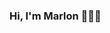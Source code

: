 ### Hi, I'm Marlon 👋👨‍💻

<!--
**marlon1925/marlon1925** is a ✨ _special_ ✨ repository because its `README.md` (this file) appears on your GitHub profile.

Here are some ideas to get you started:

- Estudiante de la Escuela Politecnica Nacional 👨‍🎓
- Estudio la carrera de Desarrollo de Software

Lenguajes y herramientas:



[![Anurag's GitHub stats](https://github-readme-stats.vercel.app/api?username=marlon1925)](https://github.com/anuraghazra/github-readme-stats)
-->
